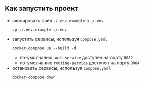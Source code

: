 ## Как запустить проект
- скопировать файл `./.env.example` в `./.env`
  ```shell
  cp ./.env.example ./.env
  ```
- запустить сервисы, используя `compose.yaml`
  ```shell
  docker-compose up --build -d
  ```
  - по-умолчанию `auth-service` доступен на порту `8082`
  - по-умолчанию `routing-service` доступен на порту `8084`
- остановить сервисы, используя `compose.yaml`
  ```shell
  docker-compose down
  ```
